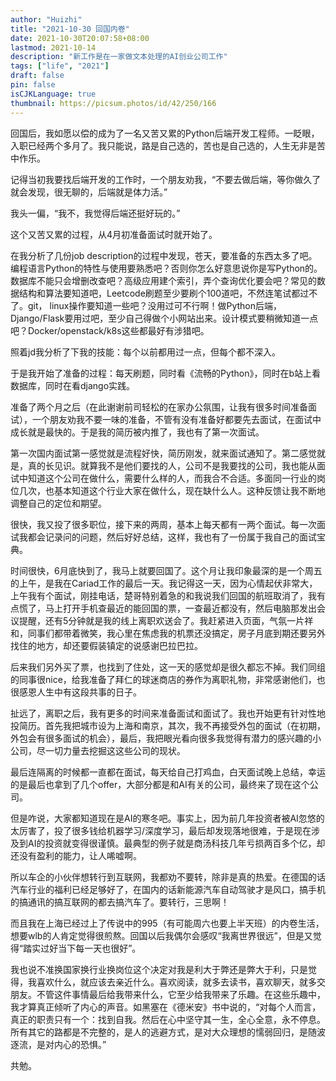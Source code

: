 ```yaml
---
author: "Huizhi"
title: "2021-10-30 回国内卷"
date: 2021-10-30T20:07:58+08:00
lastmod: 2021-10-14
description: "新工作是在一家做文本处理的AI创业公司工作"
tags: ["life", "2021"]
draft: false
pin: false
isCJKLanguage: true
thumbnail: https://picsum.photos/id/42/250/166
---
```



回国后，我如愿以偿的成为了一名又苦又累的Python后端开发工程师。一眨眼，入职已经两个多月了。我只能说，路是自己选的，苦也是自己选的，人生无非是苦中作乐。

记得当初我要找后端开发的工作时，一个朋友劝我，“不要去做后端，等你做久了就会发现，很无聊的，后端就是体力活。”

我头一偏，“我不，我觉得后端还挺好玩的。”

这个又苦又累的过程，从4月初准备面试时就开始了。

在我分析了几份job description的过程中发现，苍天，要准备的东西太多了吧。编程语言Python的特性与使用要熟悉吧？否则你怎么好意思说你是写Python的。数据库不能只会增删改查吧？高级应用建个索引，弄个查询优化要会吧？常见的数据结构和算法要知道吧，Leetcode刷题至少要刷个100道吧，不然连笔试都过不了。git， linux操作要知道一些吧？没用过可不行啊！做Python后端，Django/Flask要用过吧，至少自己得做个小网站出来。设计模式要稍微知道一点吧？Docker/openstack/k8s这些都最好有涉猎吧。

照着jd我分析了下我的技能：每个以前都用过一点，但每个都不深入。

于是我开始了准备的过程：每天刷题，同时看《流畅的Python》，同时在b站上看数据库，同时在看django实践。

准备了两个月之后（在此谢谢前司轻松的在家办公氛围，让我有很多时间准备面试），一个朋友劝我不要一味的准备，不管有没有准备好都要先去面试，在面试中成长就是最快的。于是我的简历被内推了，我也有了第一次面试。

第一次国内面试第一感觉就是流程好快，简历刚发，就来面试通知了。第二感觉就是，真的长见识。就算我不是他们要找的人，公司不是我要找的公司，我也能从面试中知道这个公司在做什么，需要什么样的人，而我合不合适。多面同一行业的岗位几次，也基本知道这个行业大家在做什么，现在缺什么人。这种反馈让我不断地调整自己的定位和期望。

很快，我又投了很多职位，接下来的两周，基本上每天都有一两个面试。每一次面试我都会记录问的问题，然后好好总结，这样，我也有了一份属于我自己的面试宝典。

时间很快，6月底快到了，我马上就要回国了。这个月让我印象最深的是一个周五的上午，是我在Cariad工作的最后一天。我记得这一天，因为心情起伏非常大，上午我有个面试，刚挂电话，楚哥特别着急的和我说我们回国的航班取消了，我有点慌了，马上打开手机查最近的能回国的票，一查最近都没有，然后电脑那发出会议提醒，还有5分钟就是我的线上离职欢送会了。我赶紧进入页面，气氛一片祥和，同事们都带着微笑，我心里在焦虑我的机票还没搞定，房子月底到期还要另外找住的地方，却还要假装镇定的说感谢巴拉巴拉。

后来我们另外买了票，也找到了住处，这一天的感觉却是很久都忘不掉。我们同组的同事很nice，给我准备了拜仁的球迷商店的券作为离职礼物，非常感谢他们，也很感恩人生中有这段共事的日子。

扯远了，离职之后，我有更多的时间来准备面试和面试了。我也开始更有针对性地投简历。首先我把城市设为上海和南京，其次，我不再接受外包的面试（在初期，外包会有很多面试的机会），最后，我把眼光看向很多我觉得有潜力的感兴趣的小公司，尽一切力量去挖掘这这些公司的现状。

最后连隔离的时候都一直都在面试，每天给自己打鸡血，白天面试晚上总结，幸运的是最后也拿到了几个offer，大部分都是和AI有关的公司，最终来了现在这个公司。

但是咋说，大家都知道现在是AI的寒冬吧。事实上，因为前几年投资者被AI忽悠的太厉害了，投了很多钱给机器学习/深度学习，最后却发现落地很难，于是现在涉及到AI的投资就变得很谨慎。最典型的例子就是商汤科技几年亏损两百多个亿，却还没有盈利的能力，让人唏嘘啊。

所以车企的小伙伴想转行到互联网，我都劝不要转，除非是真的热爱。在德国的话汽车行业的福利已经足够好了，在国内的话新能源汽车自动驾驶才是风口，搞手机的搞通讯的搞互联网的都去搞汽车了。要转行，三思啊！

而且我在上海已经过上了传说中的995（有可能周六也要上半天班）的内卷生活，想要wlb的人肯定觉得很煎熬。回国以后我偶尔会感叹“我离世界很远”，但是又觉得“踏实过好当下每一天也很好”。

我也说不准换国家换行业换岗位这个决定对我是利大于弊还是弊大于利，只是觉得，我喜欢什么，就应该去亲近什么。喜欢阅读，就多去读书，喜欢聊天，就多交朋友。不管这件事情最后给我带来什么，它至少给我带来了乐趣。在这些乐趣中，我才算真正倾听了内心的声音。如黑塞在《德米安》书中说的，“对每个人而言，真正的职责只有一个：找到自我。然后在心中坚守其一生，全心全意，永不停息。所有其它的路都是不完整的，是人的逃避方式，是对大众理想的懦弱回归，是随波逐流，是对内心的恐惧。”

共勉。